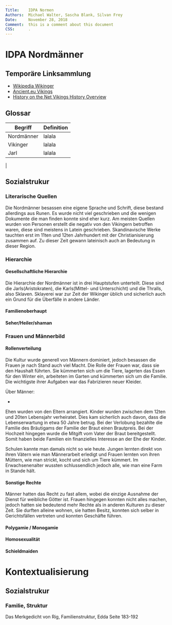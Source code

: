 ```yaml
---
Title:    IDPA Normen
Authors:  Michael Walter, Sascha Blank, Silvan Frey 
Date:     November 28, 2018  
Comment:  this is a comment about this document
CSS:      .
---
```


# IDPA Nordmänner

## Temporäre Linksammlung

- [Wikipedia Wikinger](https://en.wikipedia.org/wiki/Vikings)
- [Ancient.eu Vikings](https://www.ancient.eu/Vikings/)
- [History on the Net Vikings History Overview](https://www.historyonthenet.com/vikings-history-overview-culture-history-viking-age)


## Glossar

<!--
TODO: Tabelle alphabetisch sortieren
Eventuell ans Ende des Dokuments verschieben
-->

| Begriff    | Definition    |
|------------|---------------|
| Nordmänner | lalala |
| Vikinger   | lalala |
| Jarl | lalala |
| 


## Sozialstrukur

### Literarische Quellen
Die Nordmänner besassen eine eigene Sprache und Schrift, diese bestand allerdings aus Runen. Es wurde nicht viel geschrieben und die wenigen Dokumente die man finden konnte sind eher kurz. 
Am meisten Quellen wurden von Personen erstellt die negativ von den Vikingern betroffen waren, diese sind meistens in Latein geschrieben. 
Skandinavische Werke tauchten erst im 11ten und 12ten Jahrhundert mit der Christianisierung zusammen auf. Zu dieser Zeit gewann lateinisch auch an Bedeutung in dieser Region.

### Hierarchie

#### Gesellschaftliche Hierarchie
Die Hierarchie der Nordmänner ist in drei Hauptstufen unterteilt. 
Diese sind die Jarls(Aristokraten), die Karls(Mittel- und Unterschicht) und die Thralls, also Sklaven.
Sklaverei war zur Zeit der Wikinger üblich und sicherlich auch ein Grund für die Überfälle in andere Länder. 



#### Familienoberhaupt
#### Seher/Heiler/shaman

### Frauen und Männerbild

#### Rollenverteilung
Die Kultur wurde generell von Männern dominiert, jedoch besassen die Frauen je nach 
Stand auch viel Macht. Die Rolle der Frauen war, dass sie den Haushalt führten. 
Sie kümmerten sich um die Tiere, lagerten das Essen für den Winter ein, arbeiteten im Garten
und kümmerten sich um die Familie. Die wichtigste ihrer Aufgaben war das Fabrizieren
neuer Kleider.

Über Männer:

-

Ehen wurden von den Eltern arrangiert. Kinder wurden zwischen dem 12ten und 20ten 
Lebensjahr verheiratet. Dies kam sicherlich auch davon, dass die Lebenserwartung 
in etwa 50 Jahre betrug. Bei der Verlobung bezahlte die Familie des Bräutigams der 
Familie der Braut einen Brautpreis. Bei der Hochzeit hingegen wurde die Mitgift vom 
Vater der Braut bereitgestellt. Somit haben beide Familien ein finanzielles
Interesse an der Ehe der Kinder.


Schulen kannte man damals nicht so wie heute. Jungen lernten direkt von ihren Vätern wie man Männerarbeit erledigt und Frauen lernten von ihren Müttern, wie man strickt, kocht und sich um Tiere kümmert. 
Im Erwachsenenalter wussten schlussendlich jedoch alle, wie man eine Farm in Stande hält.


#### Sonstige Rechte
Männer hatten das Recht zu fast allem, wobei die einzige Ausnahme der Dienst für weibliche Götter ist. 
Frauen hingegen konnten nicht alles machen, jedoch hatten sie bedeutend mehr Rechte als in anderen Kulturen zu dieser Zeit. 
Sie durften alleine wohnen, sie hatten Besitz, konnten sich selber in Gerichtsfällen vertreten und konnten Geschäfte führen.



#### Polygamie / Monogamie
#### Homosexualität
#### Schieldmaiden

# Kontextualisierung

## Sozialstrukur

### Familie, Struktur
Das Merkgedicht von Rig, Familienstruktur, Edda Seite 183-192